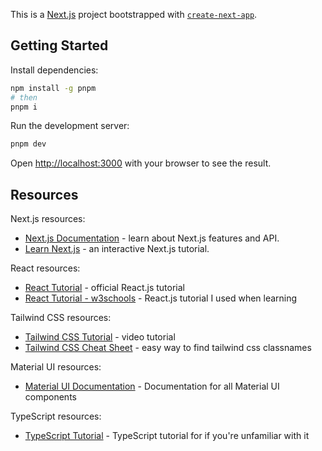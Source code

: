 This is a [Next.js](https://nextjs.org) project bootstrapped with [`create-next-app`](https://nextjs.org/docs/app/api-reference/cli/create-next-app).

## Getting Started

Install dependencies:

```bash
npm install -g pnpm
# then
pnpm i
```

Run the development server:

```bash
pnpm dev
```

Open [http://localhost:3000](http://localhost:3000) with your browser to see the result.

## Resources

Next.js resources:

- [Next.js Documentation](https://nextjs.org/docs) - learn about Next.js features and API.
- [Learn Next.js](https://nextjs.org/learn) - an interactive Next.js tutorial.

React resources:

- [React Tutorial](https://legacy.reactjs.org/tutorial/tutorial.html) - official React.js tutorial
- [React Tutorial - w3schools](https://www.w3schools.com/react/) - React.js tutorial I used when learning

Tailwind CSS resources:

- [Tailwind CSS Tutorial](https://www.youtube.com/watch?v=DenUCuq4G04&pp=ygUVdGFpbHdpbmQgY3NzIHR1dG9yaWFs) - video tutorial
- [Tailwind CSS Cheat Sheet](https://nerdcave.com/tailwind-cheat-sheet) - easy way to find tailwind css classnames

Material UI resources:

- [Material UI Documentation](https://mui.com/material-ui/all-components/) - Documentation for all Material UI components

TypeScript resources:

- [TypeScript Tutorial](https://www.w3schools.com/typescript/) - TypeScript tutorial for if you're unfamiliar with it
